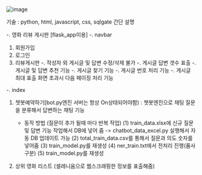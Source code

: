 
![image](https://github.com/leeseulkwak/c402-flask-project/assets/147569427/9ec735e0-c748-4612-b978-0c9fb8ca4da5)

기술 : python, html, javascript, css, sqlgate
간단 설명

-. 영화 리뷰 게시판 [flask_app이용]
-. navbar
 1) 회원가입
 2) 로그인
 3) 리뷰게시판
    -. 작성자 외 게시글 및 답변 수정/삭제 불가
    -. 게시글 답변 갯수 표출
    -. 게시글 및 답변 추천 기능
    -. 게시글 찾기 기능
    -. 게시글 번호 처리 기능
    -. 게시글 최대 표출 화면 초과시 다음 페이징 처리 기능

-. index
 1) 챗봇예약하기[bot.py엔진 서버는 항상 On상태되어야함)
    : 챗봇엔진으로 채팅 질문을 분류해서 답변하는 채팅 기능
    * 동작 방법 (질문이 추가 될때 마다 반복 작업)
      (1) train_data.xlsx에 신규 질문 및 답변 기능 작업해서 DB에 넣어 줌
          -> chatbot_data_excel.py 실행해서 자동 DB 업데이트 가능
      (2) total_train_data.csv를 통해서 질문과 의도 숫자를 넣어줌
      (3) train_model.py를 재생성
      (4) ner_train.txt에서 전처리 진행(품사 구분)
      (5) train_model.py를 재생성
      
 2) 상위 영화 리스트 (셀레니움으로 웹스크래핑한 정보를 표출해줌)
